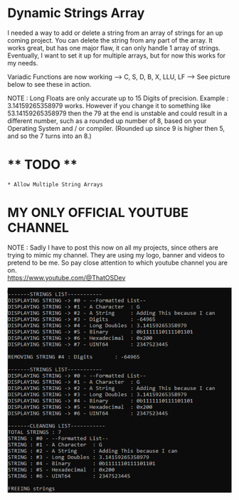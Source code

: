 # Dynamic Strings Array  
  
I needed a way to add or delete a string from an array of strings for an up coming project. You can delete the string from any part of the array. It works great, but has one major flaw, it can only handle 1 array of strings. Eventually, I want to set it up for multiple arrays, but for now this works for my needs.  
  
Variadic Functions are now working --> C, S, D, B, X, LLU, LF --> See picture below to see these in action.  

NOTE : Long Floats are only accurate up to 15 Digits of precision. Example : 3.14159265358979 works. However if you change it to something like 53.14159265358979 then the 79 at the end is unstable and could result in a different number, such as a rounded up number of 8, based on your Operating System and / or compiler. (Rounded up since 9 is higher then 5, and so the 7 turns into an 8.)  
  
# ** TODO **  
	* Allow Multiple String Arrays  
    
	
# MY ONLY OFFICIAL YOUTUBE CHANNEL  
NOTE : Sadly I have to post this now on all my projects, since others are trying to mimic my channel. They are using my logo, banner and videos to pretend to be me. So pay close attention to which youtube channel you are on.  
https://www.youtube.com/@ThatOSDev  
  
  
![Current Progress](progress.png)  